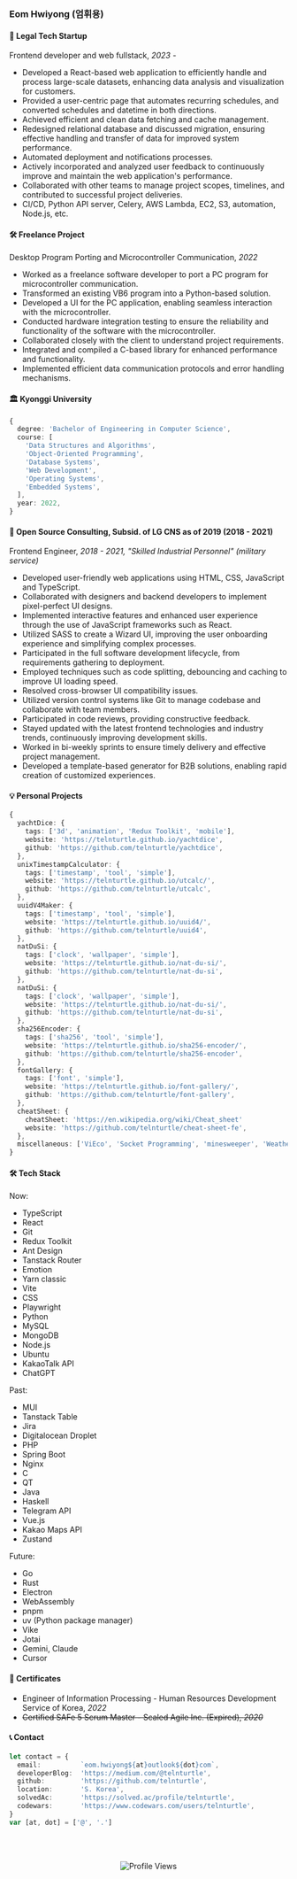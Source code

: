 ### Eom Hwiyong (엄휘용)

#### 🏢 Legal Tech Startup

Frontend developer and web fullstack, *2023 -*

- Developed a React-based web application to efficiently handle and process large-scale datasets, enhancing data analysis and visualization for customers.
- Provided a user-centric page that automates recurring schedules, and converted schedules and datetime in both directions.
- Achieved efficient and clean data fetching and cache management.
- Redesigned relational database and discussed migration, ensuring effective handling and transfer of data for improved system performance.
- Automated deployment and notifications processes.
- Actively incorporated and analyzed user feedback to continuously improve and maintain the web application's performance.
- Collaborated with other teams to manage project scopes, timelines, and contributed to successful project deliveries.
- CI/CD, Python API server, Celery, AWS Lambda, EC2, S3, automation, Node.js, etc.


#### 🛠️ Freelance Project

Desktop Program Porting and Microcontroller Communication, *2022*

- Worked as a freelance software developer to port a PC program for microcontroller communication.
- Transformed an existing VB6 program into a Python-based solution.
- Developed a UI for the PC application, enabling seamless interaction with the microcontroller.
- Conducted hardware integration testing to ensure the reliability and functionality of the software with the microcontroller.
- Collaborated closely with the client to understand project requirements.
- Integrated and compiled a C-based library for enhanced performance and functionality.
- Implemented efficient data communication protocols and error handling mechanisms.

#### 🏛️ Kyonggi University

```ts
{
  degree: 'Bachelor of Engineering in Computer Science',
  course: [
    'Data Structures and Algorithms',
    'Object-Oriented Programming',
    'Database Systems',
    'Web Development',
    'Operating Systems',
    'Embedded Systems',
  ],
  year: 2022,
}
```

#### 🏢 Open Source Consulting, Subsid. of LG CNS as of 2019 (2018 - 2021)

Frontend Engineer, *2018 - 2021, "Skilled Industrial Personnel" (military service)*

- Developed user-friendly web applications using HTML, CSS, JavaScript and TypeScript.
- Collaborated with designers and backend developers to implement pixel-perfect UI designs.
- Implemented interactive features and enhanced user experience through the use of JavaScript frameworks such as React.
- Utilized SASS to create a Wizard UI, improving the user onboarding experience and simplifying complex processes.
- Participated in the full software development lifecycle, from requirements gathering to deployment.
- Employed techniques such as code splitting, debouncing and caching to improve UI loading speed.
- Resolved cross-browser UI compatibility issues.
- Utilized version control systems like Git to manage codebase and collaborate with team members.
- Participated in code reviews, providing constructive feedback.
- Stayed updated with the latest frontend technologies and industry trends, continuously improving development skills.
- Worked in bi-weekly sprints to ensure timely delivery and effective project management.
- Developed a template-based generator for B2B solutions, enabling rapid creation of customized experiences.

#### 💡 Personal Projects

```ts
{
  yachtDice: {
    tags: ['3d', 'animation', 'Redux Toolkit', 'mobile'],
    website: 'https://telnturtle.github.io/yachtdice',
    github: 'https://github.com/telnturtle/yachtdice',
  },
  unixTimestampCalculator: {
    tags: ['timestamp', 'tool', 'simple'],
    website: 'https://telnturtle.github.io/utcalc/',
    github: 'https://github.com/telnturtle/utcalc',
  },
  uuidV4Maker: {
    tags: ['timestamp', 'tool', 'simple'],
    website: 'https://telnturtle.github.io/uuid4/',
    github: 'https://github.com/telnturtle/uuid4',
  },
  natDuSi: {
    tags: ['clock', 'wallpaper', 'simple'],
    website: 'https://telnturtle.github.io/nat-du-si/',
    github: 'https://github.com/telnturtle/nat-du-si',
  },
  natDuSi: {
    tags: ['clock', 'wallpaper', 'simple'],
    website: 'https://telnturtle.github.io/nat-du-si/',
    github: 'https://github.com/telnturtle/nat-du-si',
  },
  sha256Encoder: {
    tags: ['sha256', 'tool', 'simple'],
    website: 'https://telnturtle.github.io/sha256-encoder/',
    github: 'https://github.com/telnturtle/sha256-encoder',
  },
  fontGallery: {
    tags: ['font', 'simple'],
    website: 'https://telnturtle.github.io/font-gallery/',
    github: 'https://github.com/telnturtle/font-gallery',
  },
  cheatSheet: {
    cheatSheet: 'https://en.wikipedia.org/wiki/Cheat_sheet'
    website: 'https://github.com/telnturtle/cheat-sheet-fe',
  },
  miscellaneous: ['ViEco', 'Socket Programming', 'minesweeper', 'Weather Forecaster Chatbot', 'online bookstore', 'device driver', 'SIC assembler', 'Telegram Log Compressor']
}
```

#### 🛠️ Tech Stack

Now:
- TypeScript
- React
- Git
- Redux Toolkit
- Ant Design
- Tanstack Router
- Emotion
- Yarn classic
- Vite
- CSS
- Playwright
- Python
- MySQL
- MongoDB
- Node.js
- Ubuntu
- KakaoTalk API
- ChatGPT

Past:
- MUI
- Tanstack Table
- Jira
- Digitalocean Droplet
- PHP
- Spring Boot
- Nginx
- C
- QT
- Java
- Haskell
- Telegram API
- Vue.js
- Kakao Maps API
- Zustand

Future:
- Go
- Rust
- Electron
- WebAssembly
- pnpm
- uv (Python package manager)
- Vike
- Jotai
- Gemini, Claude
- Cursor


#### 📜 Certificates

- Engineer of Information Processing - Human Resources Development Service of Korea, *2022*
- ~~Certified SAFe 5 Scrum Master - Scaled Agile Inc. (Expired), *2020*~~

#### 📞 Contact

```ts
let contact = {
  email:          `eom.hwiyong${at}outlook${dot}com`,
  developerBlog:  'https://medium.com/@telnturtle',
  github:         'https://github.com/telnturtle',
  location:       'S. Korea',
  solvedAc:       'https://solved.ac/profile/telnturtle',
  codewars:       'https://www.codewars.com/users/telnturtle',
}
var [at, dot] = ['@', '.']
```


<br />
<br />
<p style="text-align:center;">
<img src="https://komarev.com/ghpvc/?username=telnturtle&style=flat-square&color=blue" title="Profile Views" alt="Profile Views">
</p>

